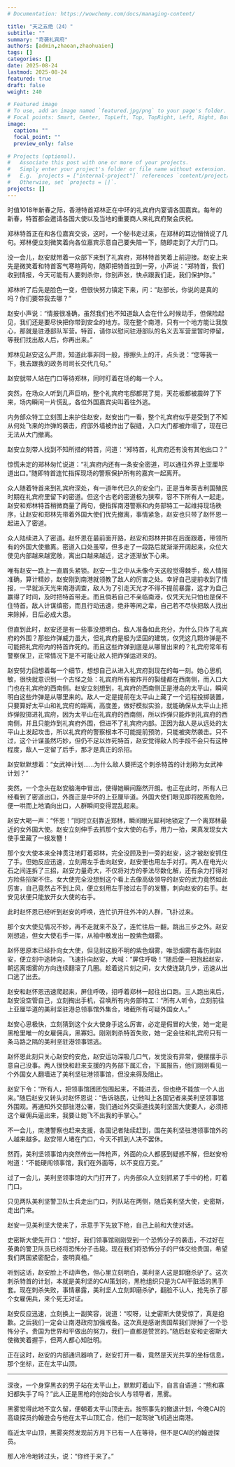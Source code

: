 ```yaml
---
# Documentation: https://wowchemy.com/docs/managing-content/

title: "天之五绝（24）"
subtitle: ""
summary: "奇袭礼宾府"
authors: [admin,zhaoan,zhaohuaien]
tags: []
categories: []
date: 2025-08-24
lastmod: 2025-08-24
featured: true
draft: false
weight: 240

# Featured image
# To use, add an image named `featured.jpg/png` to your page's folder.
# Focal points: Smart, Center, TopLeft, Top, TopRight, Left, Right, BottomLeft, Bottom, BottomRight.
image:
  caption: ""
  focal_point: ""
  preview_only: false

# Projects (optional).
#   Associate this post with one or more of your projects.
#   Simply enter your project's folder or file name without extension.
#   E.g. `projects = ["internal-project"]` references `content/project/deep-learning/index.md`.
#   Otherwise, set `projects = []`.
projects: []
---
```


时值1018年新春之际，香港特首郑林正在中环的礼宾府内宴请各国嘉宾。每年的新春，特首都会邀请各国大使以及当地的重要商人来礼宾府聚会庆祝。

郑林特首正在和各位嘉宾交谈，这时，一个秘书走过来，在郑林的耳边悄悄说了几句。郑林便立刻微笑着向各位嘉宾示意自己要失陪一下，随即走到了大厅门口。

没一会儿，赵安就带着一众部下来到了礼宾府，郑林特首笑着上前迎接。赵安上来先是微笑着和特首客气寒暄两句，随即把特首拉到一旁，小声说：“郑特首，我们收到情报，今天可能有人要刺杀你，你别声张，快点跟我们走，我们保护你。”

郑林听了后先是脸色一变，但很快努力镇定下来，问：“赵部长，你说的是真的吗？你们要带我去哪？”

赵安小声说：“情报很准确，虽然我们也不知道敌人会在什么时候动手，但保险起见，我们还是要尽快把你带到安全的地方。现在整个南港，只有一个地方能让我放心，那就是驻港部队军营。特首，请你以慰问驻港部队的名义去军营里暂时停留，等我们找出敌人后，你再出来。”

郑林见赵安这么严肃，知道此事非同一般，擦擦头上的汗，点头说：“您等我一下，我去跟我的政务司司长交代几句。”

赵安就带人站在门口等待郑林，同时盯着在场的每一个人。

突然，在场众人听到几声巨响，整个礼宾府宅邸都晃了晃，天花板都被震碎了下来，场内瞬间一片慌乱，各位外国嘉宾尖叫着往外逃。

内务部众特工立刻围上来护住赵安，赵安出门一看，整个礼宾府似乎是受到了不知从何处飞来的炸弹的袭击，府邸外墙被炸出了裂缝，入口大门都被炸塌了，现在已无法从大门撤离。

赵安立刻带人找到不知所措的特首，问道：“郑特首，礼宾府还有没有其他出口？”

惊慌未定的郑林匆忙说道：“礼宾府内还有一条安全密道，可以通往外界上亚厘毕道出口。”随即特首连忙指挥现场的警察保护所有的嘉宾一起离开。

众人随着特首来到礼宾府深处，有一道年代已久的安全门，正是当年英吉利国殖民时期在礼宾府里留下的密道。但这个古老的密道极为狭窄，容不下所有人一起走。赵安和郑林特首稍微商量了两句，便指挥南港警察和内务部特工一起维持现场秩序，让赵安和郑林先带着外国大使们优先撤离，事情紧急，赵安也只带了赵怀恩一起进入了密道。

众人陆续进入了密道。赵怀恩在最前面开路，赵安和郑林并排在后面跟着，带领所有的外国大使撤离。密道入口处虽窄，但多走了一段路后就渐渐开阔起来，众位大使见内部越来越宽敞，离出口越来越近，这才逐渐放下心来。

唯有赵安一路上一直眉头紧锁。赵安一生之中从未像今天这般觉得棘手，敌人情报准确，算计精妙，赵安刚到南港就领教了敌人的厉害之处。幸好自己提前收到了情报，一早就派天光来南港调查，敌人为了引走天光才不得不提前暴露，这才为自己赢得了时间，及时把特首带走。而且倘若自己不亲临南港，仅凭天光只怕也是保不住特首。敌人计谋缜密，而且行动迅速，绝非等闲之辈，自己若不尽快把敌人找出来除掉，日后必成大患。

但直到此时，赵安还是有一些事没想明白。敌人准备如此充分，为什么只炸了礼宾府的外围？那些炸弹威力虽大，但礼宾府是极为坚固的建筑，仅凭这几颗炸弹是不可能把礼宾府内的特首炸死的。而且这些炸弹到底是从哪冒出来的？礼宾府常年有警察保卫，正常情况下是不可能让敌人把炸弹运进来的。

赵安努力回想着每一个细节，想想自己从进入礼宾府到现在的每一刻。她心思机敏，很快就意识到一个古怪之处：礼宾府所有被炸开的裂缝都在西南侧，而入口大门也在礼宾府的西南侧。赵安立刻想到，礼宾府的西南侧正是港岛的太平山，瞬间明白这些炸弹是从哪里来的。敌人一定是提前在太平山上藏了一个远程投掷装置，只要算好太平山和礼宾府的距离，高度差，做好模拟实验，就能确保从太平山上把炸弹投掷进礼宾府，因为太平山在礼宾府的西南侧，所以炸弹只能炸到礼宾府的西南侧，并且只能炸到礼宾府外围，但进不了礼宾府内部。正因为敌人是从远处的太平山上发起攻击，所以礼宾府的警察根本不可能提前预防，只能被突然袭击。只不过，这个计谋虽然巧妙，但仍不足以炸死特首，赵安觉得敌人的手段不会只有这种程度，敌人一定留了后手，那才是真正的杀招。

赵安默默想着：“女武神计划......为什么敌人要把这个刺杀特首的计划称为女武神计划？”

突然，一个念头在赵安脑海中冒出，使得她瞬间豁然开朗。也正在此时，所有人已经看到了密道出口，外面正是中环的上亚厘毕道。外国大使们眼见即将脱离危险，便一哄而上地涌向出口，人群瞬间变得混乱起来。

赵安大喝一声：“怀恩！”同时立刻靠近郑林，瞬间眼光犀利地锁定了一个离郑林最近的女外国大使。赵安立刻伸手去抓那个女大使的右手，用力一抬，果真发现女大使手里藏了一根发簪！

那个女大使本来全神贯注地盯着郑林，完全没顾及到一旁的赵安，这才被赵安抓住了手。但她反应迅速，立刻用左手击向赵安，赵安便也用左手对打。两人在电光火石之间连拆了三招，赵安力量奇大，不仅将对方的拳法尽数化解，还有余力打得对方险些招架不住。女大使完全没想到这个看上去像高级领导的赵安的武力竟然如此厉害，自己竟然占不到上风，便立刻用左手接过右手的发簪，刺向赵安的右手。赵安见状便只能放开女大使的右手。

此时赵怀恩已经听到赵安的呼唤，连忙扒开往外冲的人群，飞扑过来。

那个女大使见情况不妙，再不走就来不及了，连忙往后一翻，跳出三步之外。赵安刚想追，但女大使右手一挥，从袖中散发出一股紫色烟雾。

赵怀恩原本已经扑向女大使，但见到这股不明的紫色烟雾，唯恐烟雾有毒伤到赵安，便立刻中途转向，飞速扑向赵安，大喊：“屏住呼吸！”随后便一把抱起赵安，朝远离烟雾的方向连续翻滚了几圈。趁着这片刻之间，女大使连跳几步，迅速从出口逃了出去。

赵安和赵怀恩迅速爬起来，屏住呼吸，招呼着郑林一起往出口跑。三人跑出来后，赵安没空管自己，立刻掏出手机，召唤所有内务部特工：“所有人听令，立刻前往上亚厘毕道的美利坚驻港总领事馆外集合，堵截所有可疑外国女人。”

赵安心思极快，立刻猜到这个女大使身手这么厉害，必定是假冒的大使，她一定是黑枪里唯一的女雇佣兵，黑寡妇。刚刚刺杀特首失败，她一定会往和礼宾府只有一条马路之隔的美利坚驻港领事馆逃。

赵怀恩此刻只关心赵安的安危，赵安运功深吸几口气，发觉没有异常，便摆摆手示意自己没事。两人很快和赶来支援的内务部下属汇合，下属报告，他们刚刚看见一个外国女人翻墙进了美利坚驻港领事馆，但没来得及阻止。

赵安下令：“所有人，把领事馆团团包围起来，不能进去，但也绝不能放一个人出来。”随后赵安又转头对赵怀恩说：“告诉骆民，让他叫上各国记者来美利坚领事馆外围观。再通知外交部驻港公署，我们通过外交渠道找美利坚国大使要人，必须把这个雇佣兵逼出来，我要让她飞不出我的手掌心。”

不一会儿，南港警察也赶来支援，各国记者陆续赶到，围在美利坚驻港领事馆外的人越来越多。赵安带人堵在门口，今天不抓到人决不罢休。

然而，美利坚领事馆内突然传出一阵枪声，外面的众人都感到疑惑不解，但赵安吩咐道：“不能硬闯领事馆，我们在外面等，以不变应万变。”

过了一会儿，美利坚领事馆的大门打开了，内务部众人立刻抓紧了手中的枪，盯着门口。

只见两队美利坚警卫队士兵走出门口，列队站在两侧，随后美利坚大使，史密斯，走出门来。

赵安一见美利坚大使来了，示意手下先放下枪，自己上前和大使对话。

史密斯大使先开口：“您好，我们领事馆刚刚受到一个恐怖分子的袭击，不过好在英勇的警卫队员已经将恐怖分子击毙。现在我们将恐怖分子的尸体交给贵国，希望我们两国紧密配合，查明真相。”

听到这话，赵安脸上不动声色，但心里立刻明白，美利坚人这是卸磨杀驴了。这次刺杀特首的计划，本就是美利坚的CAI策划的，黑枪组织只是为CAI干脏活的黑手套。现在刺杀失败，事情暴露，美利坚人立刻卸磨杀驴，翻脸不认人，抢先杀了那个女雇佣兵，来个死无对证。

赵安反应迅速，立刻换上一副笑容，说道：“哎呀，让史密斯大使受惊了，真是抱歉。之后我们一定会让南港政府加强戒备。这次真是感谢贵国帮我们除掉了一个恐怖分子。贵国为世界和平做出的努力，我们一直都是赞赏的。”随后赵安和史密斯大使微笑着握手，但两人都心知肚明。

正在这时，赵安的内部通讯器响了，赵安打开一看，竟然是天光共享的坐标信息，那个坐标，正在太平山顶。

---

深夜，一个身穿黑衣的男子站在太平山上，默默盯着山下，自言自语道：“熊和寡妇都失手了吗？”此人正是黑枪的创始合伙人与领导者，黑雾。

黑雾觉得此地不宜久留，便朝着太平山顶走去。按照事先的撤退计划，今晚CAI的高级探员约翰逊会与他在太平山顶汇合，他们一起驾驶飞机逃出南港。

临近太平山顶，黑雾突然发现前方月下已有一人在等待，但不是CAI的约翰逊探员。

那人冷冷地转过头，说：“你终于来了。”